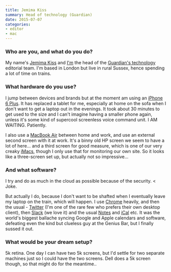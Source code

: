 ```yaml
---
title: Jemima Kiss
summary: Head of technology (Guardian)
date: 2015-07-07
categories:
- editor
- mac
---
```


### Who are you, and what do you do?

My name's [Jemima Kiss](http://www.jemimakiss.com/ "Jemima's website.") and [I'm](http://www.theguardian.com/profile/jemimakiss "Jemima's Guardian profile page.") the head of the [Guardian's technology](http://www.theguardian.com/us/technology/ "The technology section of the Guardian.") editorial team. I'm based in London but live in rural Sussex, hence spending a lot of time on trains.

### What hardware do you use?

I jump between devices and brands but at the moment am using an [iPhone 6 Plus][iphone-6-plus]. It has replaced a tablet for me, especially at home on the sofa when I don't want to get a laptop out in the evenings. It took about 30 minutes to get used to the size and I can't imagine having a smaller phone again, unless it's some kind of supercool screenless voice command unit. I AM WAITING. Patiently.

I also use a [MacBook Air][macbook-air] between home and work, and use an external second screen with it at work. It's a binny old HP screen we seem to have a lot of here... and a third screen for good measure, which is one of our very creaky [iMacs][imac], though I only use that for monitoring our own site. So it looks like a three-screen set up, but actually not so impressive...

### And what software?

I try and do as much in the cloud as possible because of the security. < Joke.

But actually I do, because I don't want to be shafted when I eventually leave my laptop on the train, which will happen. I use [Chrome][] heavily, and then the usual - [Twitter][] (I'm one of the rare few who prefers their own desktop client), then [Slack][] (we love it) and the usual [Notes][] and [iCal][] etc. It was the world's biggest ballache syncing Google and Apple calendars and software, defeating even the kind but clueless guy at the Genius Bar, but I finally sussed it out.

### What would be your dream setup?

5k retina. One day I can have two 5k screens, but I'd settle for two separate machines just so I could have the two screens. Dell does a 5k screen though, so that might do for the meantime..

[chrome]: https://www.google.com/intl/en/chrome/ "A WebKit-based browser, where each tab runs in its own thread."
[ical]: https://en.wikipedia.org/wiki/Calendar_(Apple) "The calendar software included with macOS."
[imac]: https://www.apple.com/imac-24/ "An all-in-one computer."
[iphone-6-plus]: https://en.wikipedia.org/wiki/IPhone_6 "A large smartphone."
[macbook-air]: https://www.apple.com/macbook-air/ "A very thin laptop."
[notes]: https://en.wikipedia.org/wiki/Notes_(Apple) "A note-taking application included with Mac OS X."
[slack]: https://slack.com/intl/ja-jp/ "A collaboration service."
[twitter]: http://web.archive.org/web/20230525035323/https://twitter.com/ "An online micro-blogging platform."
